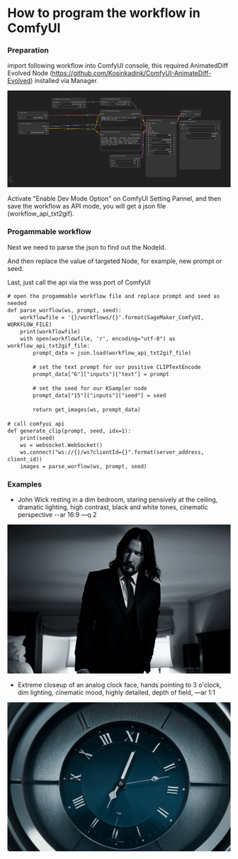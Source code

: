 # How to program the workflow in ComfyUI

### Preparation

import following workflow into ComfyUI console, this required AnimatedDiff Evolved Node (https://github.com/Kosinkadink/ComfyUI-AnimateDiff-Evolved) installed via Manager. 


![workflow-animate](./workflow-animate.png)

Activate "Enable Dev Mode Option" on ComfyUI Setting Pannel, and then save the workflow as API mode, you will get a json file (workflow_api_txt2gif).

### Progammable workflow

Next we need to parse the json to find out the NodeId.

And then replace the value of targeted Node, for example, new prompt or seed.

Last, just call the api via the wss port of ComfyUI

```
# open the progammable workflow file and replace prompt and seed as needed
def parse_worflow(ws, prompt, seed):
    workflowfile = '{}/workflows/{}'.format(SageMaker_ComfyUI, WORKFLOW_FILE)
    print(workflowfile)
    with open(workflowfile, 'r', encoding="utf-8") as workflow_api_txt2gif_file:
        prompt_data = json.load(workflow_api_txt2gif_file)

        # set the text prompt for our positive CLIPTextEncode
        prompt_data["6"]["inputs"]["text"] = prompt

        # set the seed for our KSampler node
        prompt_data["15"]["inputs"]["seed"] = seed

        return get_images(ws, prompt_data)
 
# call comfyui api       
def generate_clip(prompt, seed, idx=1):
    print(seed)
    ws = websocket.WebSocket()
    ws.connect("ws://{}/ws?clientId={}".format(server_address, client_id))
    images = parse_worflow(ws, prompt, seed)
```

### Examples

- John Wick resting in a dim bedroom, staring pensively at the ceiling, dramatic lighting, high contrast, black and white tones, cinematic perspective --ar 16:9 —q 2

![jwick-animation-output](./jwick-animation-output.gif)


- Extreme closeup of an analog clock face, hands pointing to 3 o'clock, dim lighting, cinematic mood, highly detailed, depth of field, —ar 1:1

![watch-animation-output](./watch-animation-output.gif)